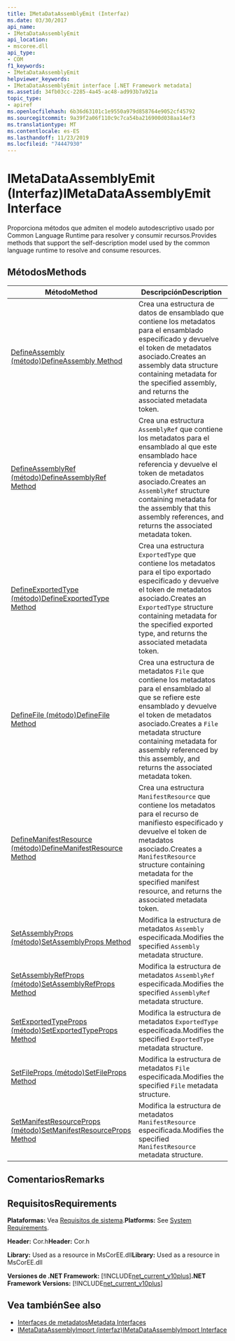 ```yaml
---
title: IMetaDataAssemblyEmit (Interfaz)
ms.date: 03/30/2017
api_name:
- IMetaDataAssemblyEmit
api_location:
- mscoree.dll
api_type:
- COM
f1_keywords:
- IMetaDataAssemblyEmit
helpviewer_keywords:
- IMetaDataAssemblyEmit interface [.NET Framework metadata]
ms.assetid: 34fb03cc-2285-4a45-ac48-ad993b7a921a
topic_type:
- apiref
ms.openlocfilehash: 6b36d63101c1e9550a979d858764e9052cf45792
ms.sourcegitcommit: 9a39f2a06f110c9c7ca54ba216900d038aa14ef3
ms.translationtype: MT
ms.contentlocale: es-ES
ms.lasthandoff: 11/23/2019
ms.locfileid: "74447930"
---
```

# <a name="imetadataassemblyemit-interface"></a><span data-ttu-id="a9630-102">IMetaDataAssemblyEmit (Interfaz)</span><span class="sxs-lookup"><span data-stu-id="a9630-102">IMetaDataAssemblyEmit Interface</span></span>
<span data-ttu-id="a9630-103">Proporciona métodos que admiten el modelo autodescriptivo usado por Common Language Runtime para resolver y consumir recursos.</span><span class="sxs-lookup"><span data-stu-id="a9630-103">Provides methods that support the self-description model used by the common language runtime to resolve and consume resources.</span></span>  
  
## <a name="methods"></a><span data-ttu-id="a9630-104">Métodos</span><span class="sxs-lookup"><span data-stu-id="a9630-104">Methods</span></span>  
  
|<span data-ttu-id="a9630-105">Método</span><span class="sxs-lookup"><span data-stu-id="a9630-105">Method</span></span>|<span data-ttu-id="a9630-106">Descripción</span><span class="sxs-lookup"><span data-stu-id="a9630-106">Description</span></span>|  
|------------|-----------------|  
|[<span data-ttu-id="a9630-107">DefineAssembly (método)</span><span class="sxs-lookup"><span data-stu-id="a9630-107">DefineAssembly Method</span></span>](../../../../docs/framework/unmanaged-api/metadata/imetadataassemblyemit-defineassembly-method.md)|<span data-ttu-id="a9630-108">Crea una estructura de datos de ensamblado que contiene los metadatos para el ensamblado especificado y devuelve el token de metadatos asociado.</span><span class="sxs-lookup"><span data-stu-id="a9630-108">Creates an assembly data structure containing metadata for the specified assembly, and returns the associated metadata token.</span></span>|  
|[<span data-ttu-id="a9630-109">DefineAssemblyRef (método)</span><span class="sxs-lookup"><span data-stu-id="a9630-109">DefineAssemblyRef Method</span></span>](../../../../docs/framework/unmanaged-api/metadata/imetadataassemblyemit-defineassemblyref-method.md)|<span data-ttu-id="a9630-110">Crea una estructura `AssemblyRef` que contiene los metadatos para el ensamblado al que este ensamblado hace referencia y devuelve el token de metadatos asociado.</span><span class="sxs-lookup"><span data-stu-id="a9630-110">Creates an `AssemblyRef` structure containing metadata for the assembly that this assembly references, and returns the associated metadata token.</span></span>|  
|[<span data-ttu-id="a9630-111">DefineExportedType (método)</span><span class="sxs-lookup"><span data-stu-id="a9630-111">DefineExportedType Method</span></span>](../../../../docs/framework/unmanaged-api/metadata/imetadataassemblyemit-defineexportedtype-method.md)|<span data-ttu-id="a9630-112">Crea una estructura `ExportedType` que contiene los metadatos para el tipo exportado especificado y devuelve el token de metadatos asociado.</span><span class="sxs-lookup"><span data-stu-id="a9630-112">Creates an `ExportedType` structure containing metadata for the specified exported type, and returns the associated metadata token.</span></span>|  
|[<span data-ttu-id="a9630-113">DefineFile (método)</span><span class="sxs-lookup"><span data-stu-id="a9630-113">DefineFile Method</span></span>](../../../../docs/framework/unmanaged-api/metadata/imetadataassemblyemit-definefile-method.md)|<span data-ttu-id="a9630-114">Crea una estructura de metadatos `File` que contiene los metadatos para el ensamblado al que se refiere este ensamblado y devuelve el token de metadatos asociado.</span><span class="sxs-lookup"><span data-stu-id="a9630-114">Creates a `File` metadata structure containing metadata for assembly referenced by this assembly, and returns the associated metadata token.</span></span>|  
|[<span data-ttu-id="a9630-115">DefineManifestResource (método)</span><span class="sxs-lookup"><span data-stu-id="a9630-115">DefineManifestResource Method</span></span>](../../../../docs/framework/unmanaged-api/metadata/imetadataassemblyemit-definemanifestresource-method.md)|<span data-ttu-id="a9630-116">Crea una estructura `ManifestResource` que contiene los metadatos para el recurso de manifiesto especificado y devuelve el token de metadatos asociado.</span><span class="sxs-lookup"><span data-stu-id="a9630-116">Creates a `ManifestResource` structure containing metadata for the specified manifest resource, and returns the associated metadata token.</span></span>|  
|[<span data-ttu-id="a9630-117">SetAssemblyProps (método)</span><span class="sxs-lookup"><span data-stu-id="a9630-117">SetAssemblyProps Method</span></span>](../../../../docs/framework/unmanaged-api/metadata/imetadataassemblyemit-setassemblyprops-method.md)|<span data-ttu-id="a9630-118">Modifica la estructura de metadatos `Assembly` especificada.</span><span class="sxs-lookup"><span data-stu-id="a9630-118">Modifies the specified `Assembly` metadata structure.</span></span>|  
|[<span data-ttu-id="a9630-119">SetAssemblyRefProps (método)</span><span class="sxs-lookup"><span data-stu-id="a9630-119">SetAssemblyRefProps Method</span></span>](../../../../docs/framework/unmanaged-api/metadata/imetadataassemblyemit-setassemblyrefprops-method.md)|<span data-ttu-id="a9630-120">Modifica la estructura de metadatos `AssemblyRef` especificada.</span><span class="sxs-lookup"><span data-stu-id="a9630-120">Modifies the specified `AssemblyRef` metadata structure.</span></span>|  
|[<span data-ttu-id="a9630-121">SetExportedTypeProps (método)</span><span class="sxs-lookup"><span data-stu-id="a9630-121">SetExportedTypeProps Method</span></span>](../../../../docs/framework/unmanaged-api/metadata/imetadataassemblyemit-setexportedtypeprops-method.md)|<span data-ttu-id="a9630-122">Modifica la estructura de metadatos `ExportedType` especificada.</span><span class="sxs-lookup"><span data-stu-id="a9630-122">Modifies the specified `ExportedType` metadata structure.</span></span>|  
|[<span data-ttu-id="a9630-123">SetFileProps (método)</span><span class="sxs-lookup"><span data-stu-id="a9630-123">SetFileProps Method</span></span>](../../../../docs/framework/unmanaged-api/metadata/imetadataassemblyemit-setfileprops-method.md)|<span data-ttu-id="a9630-124">Modifica la estructura de metadatos `File` especificada.</span><span class="sxs-lookup"><span data-stu-id="a9630-124">Modifies the specified `File` metadata structure.</span></span>|  
|[<span data-ttu-id="a9630-125">SetManifestResourceProps (método)</span><span class="sxs-lookup"><span data-stu-id="a9630-125">SetManifestResourceProps Method</span></span>](../../../../docs/framework/unmanaged-api/metadata/imetadataassemblyemit-setmanifestresourceprops-method.md)|<span data-ttu-id="a9630-126">Modifica la estructura de metadatos `ManifestResource` especificada.</span><span class="sxs-lookup"><span data-stu-id="a9630-126">Modifies the specified `ManifestResource` metadata structure.</span></span>|  
  
## <a name="remarks"></a><span data-ttu-id="a9630-127">Comentarios</span><span class="sxs-lookup"><span data-stu-id="a9630-127">Remarks</span></span>  
  
## <a name="requirements"></a><span data-ttu-id="a9630-128">Requisitos</span><span class="sxs-lookup"><span data-stu-id="a9630-128">Requirements</span></span>  
 <span data-ttu-id="a9630-129">**Plataformas:** Vea [Requisitos de sistema](../../../../docs/framework/get-started/system-requirements.md).</span><span class="sxs-lookup"><span data-stu-id="a9630-129">**Platforms:** See [System Requirements](../../../../docs/framework/get-started/system-requirements.md).</span></span>  
  
 <span data-ttu-id="a9630-130">**Header:** Cor.h</span><span class="sxs-lookup"><span data-stu-id="a9630-130">**Header:** Cor.h</span></span>  
  
 <span data-ttu-id="a9630-131">**Library:** Used as a resource in MsCorEE.dll</span><span class="sxs-lookup"><span data-stu-id="a9630-131">**Library:** Used as a resource in MsCorEE.dll</span></span>  
  
 <span data-ttu-id="a9630-132">**Versiones de .NET Framework:** [!INCLUDE[net_current_v10plus](../../../../includes/net-current-v10plus-md.md)]</span><span class="sxs-lookup"><span data-stu-id="a9630-132">**.NET Framework Versions:** [!INCLUDE[net_current_v10plus](../../../../includes/net-current-v10plus-md.md)]</span></span>  
  
## <a name="see-also"></a><span data-ttu-id="a9630-133">Vea también</span><span class="sxs-lookup"><span data-stu-id="a9630-133">See also</span></span>

- [<span data-ttu-id="a9630-134">Interfaces de metadatos</span><span class="sxs-lookup"><span data-stu-id="a9630-134">Metadata Interfaces</span></span>](../../../../docs/framework/unmanaged-api/metadata/metadata-interfaces.md)
- [<span data-ttu-id="a9630-135">IMetaDataAssemblyImport (interfaz)</span><span class="sxs-lookup"><span data-stu-id="a9630-135">IMetaDataAssemblyImport Interface</span></span>](../../../../docs/framework/unmanaged-api/metadata/imetadataassemblyimport-interface.md)
